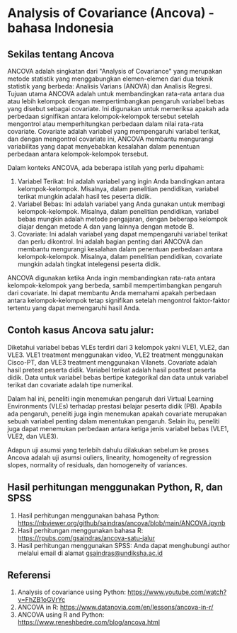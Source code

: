 # Analysis of Covariance (Ancova) - bahasa Indonesia

## Sekilas tentang Ancova

ANCOVA adalah singkatan dari "Analysis of Covariance" yang merupakan metode statistik yang menggabungkan elemen-elemen dari dua teknik statistik yang berbeda: Analisis Varians (ANOVA) dan Analisis Regresi. Tujuan utama ANCOVA adalah untuk membandingkan rata-rata antara dua atau lebih kelompok dengan mempertimbangkan pengaruh variabel bebas yang disebut sebagai covariate. Ini digunakan untuk memeriksa apakah ada perbedaan signifikan antara kelompok-kelompok tersebut setelah mengontrol atau memperhitungkan perbedaan dalam nilai rata-rata covariate. Covariate adalah variabel yang mempengaruhi variabel terikat, dan dengan mengontrol covariate ini, ANCOVA membantu mengurangi variabilitas yang dapat menyebabkan kesalahan dalam penentuan perbedaan antara kelompok-kelompok tersebut.

Dalam konteks ANCOVA, ada beberapa istilah yang perlu dipahami:
1. Variabel Terikat: Ini adalah variabel yang ingin Anda bandingkan antara kelompok-kelompok. Misalnya, dalam penelitian pendidikan, variabel terikat mungkin adalah hasil tes peserta didik.
2. Variabel Bebas: Ini adalah variabel yang Anda gunakan untuk membagi kelompok-kelompok. Misalnya, dalam penelitian pendidikan, variabel bebas mungkin adalah metode pengajaran, dengan beberapa kelompok diajar dengan metode A dan yang lainnya dengan metode B.
3. Covariate: Ini adalah variabel yang dapat mempengaruhi variabel terikat dan perlu dikontrol. Ini adalah bagian penting dari ANCOVA dan membantu mengurangi kesalahan dalam penentuan perbedaan antara kelompok-kelompok. Misalnya, dalam penelitian pendidikan, covariate mungkin adalah tingkat intelegensi peserta didik.

ANCOVA digunakan ketika Anda ingin membandingkan rata-rata antara kelompok-kelompok yang berbeda, sambil mempertimbangkan pengaruh dari covariate. Ini dapat membantu Anda memahami apakah perbedaan antara kelompok-kelompok tetap signifikan setelah mengontrol faktor-faktor tertentu yang dapat memengaruhi hasil Anda.

## Contoh kasus Ancova satu jalur:

Diketahui variabel bebas VLEs terdiri dari 3 kelompok yakni VLE1, VLE2, dan VLE3. VLE1 treatment menggunakan video, VLE2 treatment menggunakan Cisco-PT, dan VLE3 treatment menggunakan Vilanets. Covariate adalah hasil pretest peserta didik. Variabel terikat adalah hasil posttest peserta didik. Data untuk variabel bebas bertipe kategorikal dan data untuk variabel terikat dan covariate adalah tipe numerikal.

Dalam hal ini, peneliti ingin menemukan pengaruh dari Virtual Learning Environments (VLEs) terhadap prestasi belajar peserta didik (PB). Apabila ada pengaruh, peneliti juga ingin menemukan apakah covariate merupakan sebuah variabel penting dalam menentukan pengaruh. Selain itu, peneliti juga dapat menemukan perbedaan antara ketiga jenis variabel bebas (VLE1, VLE2, dan VLE3).

Adapun uji asumsi yang terlebih dahulu dilakukan sebelum ke proses Ancova adalah uji asumsi ouliers, linearity, homogeneity of regression slopes, normality of residuals, dan homogeneity of variances.

## Hasil perhitungan menggunakan Python, R, dan SPSS

1. Hasil perhitungan menggunakan bahasa Python: https://nbviewer.org/github/saindras/ancova/blob/main/ANCOVA.ipynb
2. Hasil perhitungan menggunakan bahasa R: https://rpubs.com/gsaindras/ancova-satu-jalur
3. Hasil perhitungan menggunakan SPSS: Anda dapat menghubungi author melalui email di alamat gsaindras@undiksha.ac.id

## Referensi

1. Analysis of covariance using Python: https://www.youtube.com/watch?v=FhZB1oGVrYc
2. ANCOVA in R: https://www.datanovia.com/en/lessons/ancova-in-r/
3. ANCOVA using R and Python: https://www.reneshbedre.com/blog/ancova.html
